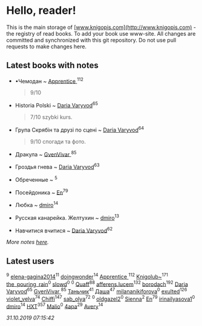 # Hello, reader!
This is the main storage of [www.knigopis.com](http://www.knigopis.com) - the registry of read books.
To add your book use www-site. All changes are committed and synchronized with this git repository.
Do not use pull requests to make changes here.


## Latest books with notes
* •Чемодан ~ [Apprentice ](users/528/52821952-vkontakte)<sup>112</sup>
    > 9/10

* Historia Polski ~ [Daria Varyvod](users/829/829893410524253-facebook)<sup>65</sup>
    > 7/10 szybki kurs.

* Група Скрябін та друзі по сцені ~ [Daria Varyvod](users/829/829893410524253-facebook)<sup>64</sup>
    > 9/10 спогади та фото.

* Дракула ~ [GvenVivar ](users/158/158266434925901-facebook)<sup>85</sup>

* Гроздья гнева ~ [Daria Varyvod](users/829/829893410524253-facebook)<sup>63</sup>

* Обреченные ~ [](users/270/270444099499-odnoklassniki)<sup>5</sup>

* Посейдоника ~ [En](users/333/333646551-vkontakte)<sup>79</sup>

* Любка ~ [dmiro](users/571/5714115-vkontakte)<sup>14</sup>

* Русская канарейка. Желтухин ~ [dmiro](users/571/5714115-vkontakte)<sup>13</sup>

* Навчитися вчитися ~ [Daria Varyvod](users/829/829893410524253-facebook)<sup>62</sup>


_More notes [here](latest_books_with_notes.md)._


## Latest users
[](users/270/270444099499-odnoklassniki)<sup>9</sup> 
[elena-gagina2014](users/208/208969292-yandex)<sup>11</sup> 
[doingwonder](users/108/108689364763869996762-google)<sup>14</sup> 
[Apprentice ](users/528/52821952-vkontakte)<sup>112</sup> 
[Knigolub~](users/111/111878597279669641685-google)<sup>171</sup> 
[the_pouring_rain](users/175/175864892-vkontakte)<sup>0</sup> 
[slowd](users/103/103100437955997490081-google)<sup>0</sup> 
[](users/106/106933869236254657812-google)<sup>0</sup> 
[Quaff](users/122/12267158-vkontakte)<sup>88</sup> 
[afferens.lucem](users/196/196071655-vkontakte)<sup>132</sup> 
[borodach](users/157/15706320-vkontakte)<sup>192</sup> 
[Daria Varyvod](users/829/829893410524253-facebook)<sup>65</sup> 
[GvenVivar ](users/158/158266434925901-facebook)<sup>85</sup> 
[Таньчик](users/209/2096581563762610-facebook)<sup>41</sup> 
[Даша](users/334/334696193054530347-mailru)<sup>47</sup> 
[milananikiforova](users/899/89967062-vkontakte)<sup>0</sup> 
[exulted](users/100/100599204551896265722-google)<sup>126</sup> 
[violet_velva](users/116/116961712580551399099-google)<sup>74</sup> 
[Chiffi](users/105/105831994080785626680-google)<sup>147</sup> 
[sab_olya](users/139/139338401-vkontakte)<sup>72</sup> 
[](users/117/117968006138114353304-google)<sup>0</sup> 
[oldgazel2](users/897/897669997-yandex)<sup>0</sup> 
[Sienna](users/102/102428236801747542915-google)<sup>2</sup> 
[En](users/333/333646551-vkontakte)<sup>79</sup> 
[irinailyasova1](users/373/37394485-vkontakte)<sup>0</sup> 
[dmiro](users/571/5714115-vkontakte)<sup>14</sup> 
[HXT](users/100/100002563462782-facebook)<sup>357</sup> 
[Malio](users/111/111080157683628353417-google)<sup>0</sup> 
[4apa](users/117/117392596378069249667-google)<sup>29</sup> 
[Avery](users/567/56734832-yandex)<sup>14</sup> 


_31.10.2019 07:15:42_
